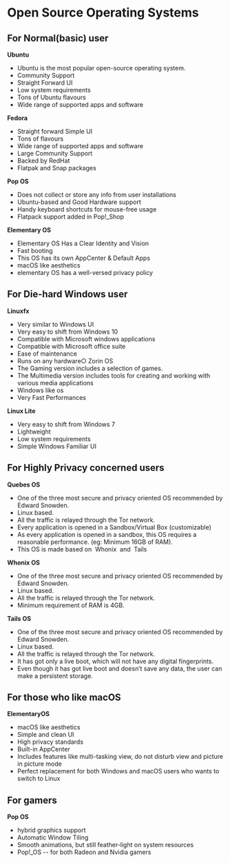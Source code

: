 # Open Source Operating Systems


## For Normal(basic) user


**Ubuntu**
- Ubuntu is the most popular open-source operating system.
- Community Support
- Straight Forward UI
- Low system requirements
- Tons of Ubuntu flavours
- Wide range of supported apps and software


**Fedora**
- Straight forward Simple UI
- Tons of flavours
- Wide range of supported apps and software
- Large Community Support
- Backed by RedHat
- Flatpak and Snap packages


**Pop OS**
- Does not collect or store any info from user installations
- Ubuntu-based and Good Hardware support
- Handy keyboard shortcuts for mouse-free usage
- Flatpack support added in Pop!_Shop


**Elementary OS**
- Elementary OS Has a Clear Identity and Vision
- Fast booting
- This OS has its own AppCenter & Default Apps
- macOS like aesthetics
- elementary OS has a well-versed privacy policy


## For Die-hard Windows user

**Linuxfx**
- Very similar to Windows UI
- Very easy to shift from Windows 10
- Compatible with Microsoft windows applications
- Compatible with Microsoft office suite
- Ease of maintenance
- Runs on any hardware○ Zorin OS
- The Gaming version includes a selection of games.
- The Multimedia version includes tools for creating and working with
various media applications
- Windows like os
- Very Fast Performances


 **Linux Lite**
- Very easy to shift from Windows 7
- Lightweight
- Low system requirements
- Simple Windows Familiar UI


## For Highly Privacy concerned users
**Quebes OS**
- One of the three most secure and privacy oriented OS recommended by
Edward Snowden.
- Linux based.
- All the traffic is relayed through the Tor network.
- Every application is opened in a Sandbox/Virtual Box (customizable)
- As every application is opened in a sandbox, this OS requires a
reasonable performance. (eg: Minimum 16GB of RAM).
- This OS is made based on ​ Whonix ​ and ​ Tails


**Whonix OS**
- One of the three most secure and privacy oriented OS recommended by
Edward Snowden.
- Linux based.
- All the traffic is relayed through the Tor network.
- Minimum requirement of RAM is 4GB.


**Tails OS**
- One of the three most secure and privacy oriented OS recommended by
Edward Snowden.
- Linux based.
- All the traffic is relayed through the Tor network.
- It has got only a live boot, which will not have any digital fingerprints.
- Even though it has got live boot and doesn’t save any data, the user can
make a persistent storage.


## For those who like macOS

**ElementaryOS**
- macOS like aesthetics
- Simple and clean UI
- High privacy standards
- Built-in AppCenter
- Includes features like multi-tasking view, do not disturb view and
picture in picture mode
- Perfect replacement for both Windows and macOS users who wants to
switch to Linux


## For gamers

**Pop OS**
- hybrid graphics support
- Automatic Window Tiling
- Smooth animations, but still feather-light on system resources
- Pop!_OS -- for both Radeon and Nvidia gamers